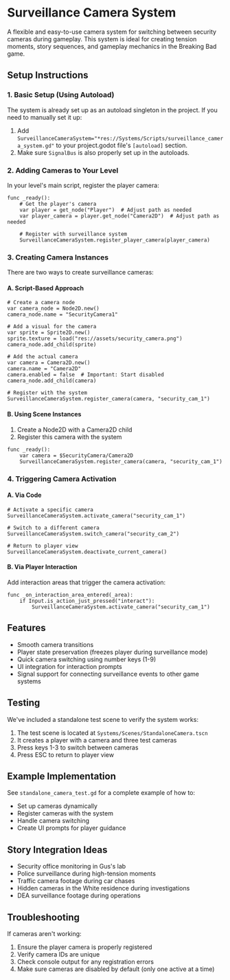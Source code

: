 # Surveillance Camera System

A flexible and easy-to-use camera system for switching between security cameras during gameplay. This system is ideal for creating tension moments, story sequences, and gameplay mechanics in the Breaking Bad game.

## Setup Instructions

### 1. Basic Setup (Using Autoload)

The system is already set up as an autoload singleton in the project. If you need to manually set it up:

1. Add `SurveillanceCameraSystem="*res://Systems/Scripts/surveillance_camera_system.gd"` to your project.godot file's `[autoload]` section.
2. Make sure `SignalBus` is also properly set up in the autoloads.

### 2. Adding Cameras to Your Level

In your level's main script, register the player camera:

```gdscript
func _ready():
    # Get the player's camera
    var player = get_node("Player")  # Adjust path as needed
    var player_camera = player.get_node("Camera2D")  # Adjust path as needed
    
    # Register with surveillance system
    SurveillanceCameraSystem.register_player_camera(player_camera)
```

### 3. Creating Camera Instances

There are two ways to create surveillance cameras:

#### A. Script-Based Approach

```gdscript
# Create a camera node
var camera_node = Node2D.new()
camera_node.name = "SecurityCamera1"

# Add a visual for the camera
var sprite = Sprite2D.new()
sprite.texture = load("res://assets/security_camera.png")
camera_node.add_child(sprite)

# Add the actual camera
var camera = Camera2D.new()
camera.name = "Camera2D"
camera.enabled = false  # Important: Start disabled
camera_node.add_child(camera)

# Register with the system
SurveillanceCameraSystem.register_camera(camera, "security_cam_1")
```

#### B. Using Scene Instances

1. Create a Node2D with a Camera2D child
2. Register this camera with the system

```gdscript
func _ready():
    var camera = $SecurityCamera/Camera2D
    SurveillanceCameraSystem.register_camera(camera, "security_cam_1")
```

### 4. Triggering Camera Activation

#### A. Via Code

```gdscript
# Activate a specific camera
SurveillanceCameraSystem.activate_camera("security_cam_1")

# Switch to a different camera
SurveillanceCameraSystem.switch_camera("security_cam_2")

# Return to player view
SurveillanceCameraSystem.deactivate_current_camera()
```

#### B. Via Player Interaction

Add interaction areas that trigger the camera activation:

```gdscript
func _on_interaction_area_entered(_area):
    if Input.is_action_just_pressed("interact"):
        SurveillanceCameraSystem.activate_camera("security_cam_1")
```

## Features

- Smooth camera transitions
- Player state preservation (freezes player during surveillance mode)
- Quick camera switching using number keys (1-9)
- UI integration for interaction prompts
- Signal support for connecting surveillance events to other game systems

## Testing

We've included a standalone test scene to verify the system works:

1. The test scene is located at `Systems/Scenes/StandaloneCamera.tscn`
2. It creates a player with a camera and three test cameras
3. Press keys 1-3 to switch between cameras
4. Press ESC to return to player view

## Example Implementation

See `standalone_camera_test.gd` for a complete example of how to:
- Set up cameras dynamically
- Register cameras with the system
- Handle camera switching
- Create UI prompts for player guidance

## Story Integration Ideas

- Security office monitoring in Gus's lab
- Police surveillance during high-tension moments
- Traffic camera footage during car chases
- Hidden cameras in the White residence during investigations
- DEA surveillance footage during operations

## Troubleshooting

If cameras aren't working:
1. Ensure the player camera is properly registered
2. Verify camera IDs are unique
3. Check console output for any registration errors
4. Make sure cameras are disabled by default (only one active at a time) 